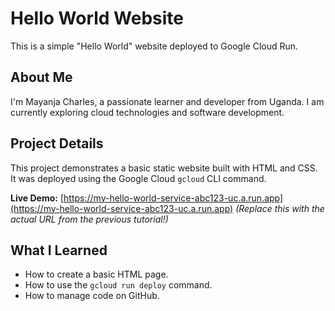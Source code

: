 # Hello World Website

This is a simple "Hello World" website deployed to Google Cloud Run.

## About Me
I'm Mayanja Charles, a passionate learner and developer from Uganda. I am currently exploring cloud technologies and software development.

## Project Details
This project demonstrates a basic static website built with HTML and CSS. It was deployed using the Google Cloud `gcloud` CLI command.

**Live Demo:** [https://my-hello-world-service-abc123-uc.a.run.app](https://my-hello-world-service-abc123-uc.a.run.app) *(Replace this with the actual URL from the previous tutorial!)*

## What I Learned
- How to create a basic HTML page.
- How to use the `gcloud run deploy` command.
- How to manage code on GitHub.
